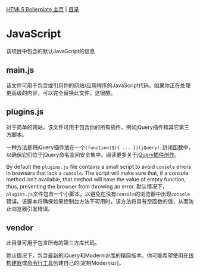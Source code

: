 [HTML5 Boilerplate 主页](https://html5boilerplate.com/) | [目录](TOC.md)

# JavaScript

该项目中包含的默认JavaScript的信息

## main.js

该文件可用于包含或引用你的网站/应用程序的JavaScript代码。如果你正在处理更高级的内容，可以完全替换此文件。这很酷。

## plugins.js

对于简单的网站，该文件可用于包含你的所有插件，例如jQuery插件和其它第三方脚本。

一种方法是将jQuery插件放在一个`(function($){ ... })(jQuery);`封闭函数中，以确保它们位于jQuery命名空间安全集中。阅读更多关于[jQuery插件创作](https://learn.jquery.com/plugins/#Getting_Started)。

By default the `plugins.js` file contains a small script to avoid `console` errors in browsers that lack a `console`. The script will make sure that, if a console method isn't available, that method will have the value of empty function, thus, preventing the browser from throwing an error.
默认情况下，`plugins.js`文件包含一个小脚本，以避免在没有`console`的浏览器中出现`console`错误。该脚本将确保如果控制台方法不可用时，该方法将具有空函数的值，从而防止浏览器引发错误。

## vendor

此目录可用于包含所有的第三方库代码。

默认情况下，包含最新的jQuery和Modernizr库的精简版本。你可能希望使用[在线构建器](https://www.modernizr.com/download/)或[命令行工具](https://modernizr.com/docs#command-line-config)创建自己的[定制Modernizr]。
